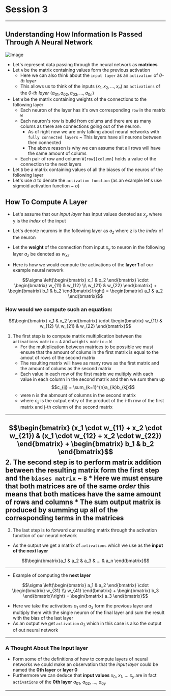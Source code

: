 
# Session 3

--- 

## Understanding How Information Is Passed Through A Neural Network

![Image](./how_neural_networks_work.png)

* Let's represent data passing through the neural network as **matrices**
 * Let `A` be the matrix containing values form the previous activation
    * Here we can also think about the `input layer` as an `activation` of *0-th layer* 
    * This allows us to think of the inputs ($x_1, x_2, ..., x_n$) as `activations` of the *0-th layer* ($a_{01}, a_{02}, a_{03}, ..., a_{0n}$) 
 * Let `W` be the matrix containing weights of the connections to the following layer 
    * Each neuron of the layer has it's own corresponding `row` in the matrix `W`
    * Each neuron's row is build from colums and there are as many colums as there are connections going out of the neuron.
        * As of right now we are only talking about neural networks with `fully connected layers` ~ This layers have all neurons between then connected
        * The above reason is why we can assume that all rows will have the same amount of colums
    * Each pair of row and column `W[row][column]` holds a value of the connection to the next layers
* Let `B` be a matrix containing values of all the biases of the neuros of the following layer 
* Let's use $\sigma$ to denote the `activation function` (as an example let's use sigmoid activation function ~ $\sigma$)

## How To Compute A Layer

* Let's assume that our *input layer* has input values denoted as $x_y$ where y is the *index* of the input 
* Let's denote neurons in the following layer as $a_z$ where z is the *index* of the neuron 
* Let the **weight** of the connection from input $x_y$ to neuron in the following layer $a_z$ be denoted as $w_{xz}$  

* Here is how we would compute the activations of the **layer 1** of our example neural network

$$\sigma \left(\begin{bmatrix} x_1 & x_2 \end{bmatrix} \cdot \begin{bmatrix} w_{11} & w_{12} \\\ w_{21} & w_{22} \end{bmatrix} + \begin{bmatrix} b_1 & b_2 \end{bmatrix}\right) = \begin{bmatrix} a_1 & a_2 \end{bmatrix}$$

### How would we compute such an equation:
$$\begin{bmatrix} x_1 & x_2 \end{bmatrix} \cdot \begin{bmatrix} w_{11} & w_{12} \\\ w_{21} & w_{22} \end{bmatrix}$$
1. The first step is to compute matrix multiplication between the `activations matrix` ~ `A` and `weights matrix` ~ `W`
    * For the multiplication between matrices to be possible we must ensure that the amount of colums in the first matrix is equal to the amout of rows of the second matrix
    * The resulting matrix will have as many rows as the first matrix and the amount of colums as the second matrix
    * Each value in each row of the first matrix we multiply with each value in each column in the second matrix and then we sum them up
    $$c_{ij} = \sum_{k=1}^{n}a_{ik}b_{kj}$$
    * were n is the abmount of columns in the second matrix
    * where $c_{ij}$ is the output entry of the product of the i-th row of the first matrix and j-th column of the second matrix
---
$$\begin{bmatrix} (x_1 \cdot w_{11} + x_2 \cdot w_{21}) & (x_1 \cdot w_{12} + x_2 \cdot w_{22}) \end{bmatrix} + \begin{bmatrix} b_1 & b_2 \end{bmatrix}$$
2. The second step is to perform matrix addition between the resulting matrix form the first step and the `biases matrix` ~ `B`
    * Here we must ensure that both matrices are of the same *order* this means that both matices have the same amount of rows and columns
    * The sum output matrix is produced by summing up all of the corresponding terms in the matrices
---
3. The last step is to forward our resulting matrix through the activation function of our neural network
* As the output we get a matrix of `avtivations` which we use as the **input of the next layer**

$$\begin{bmatrix}a_1 & a_2 & a_3 & ... & a_n \end{bmatrix}$$

---

* Example of computing the **next layer**

$$\sigma \left(\begin{bmatrix} a_1 & a_2 \end{bmatrix} \cdot \begin{bmatrix} w_{31} \\\ w_{41} \end{bmatrix} + \begin{bmatrix} b_3 \end{bmatrix}\right) = \begin{bmatrix} a_3 \end{bmatrix}$$

* Here we take the activations $a_1$ and $a_2$ form the previous layer and multiply them with the single neuron of the final layer and sum the result with the bias of the last layer 
* As an output we get `activation` $a_3$ which in this case is also the output of out neural network
---

### A Thought About The Input layer
* Form some of the definitions of how to compute layers of neural networks we could make an observation that the *input layer* could be named the **0th layer** or **layer 0** 
* Furthermore we can deduce that **input values** $x_0$, $x_1$, ... $x_y$ are in fact `activations` of the **0th layer** $a_{01}$, $a_{02}$, ..., $a_{0y}$
---
